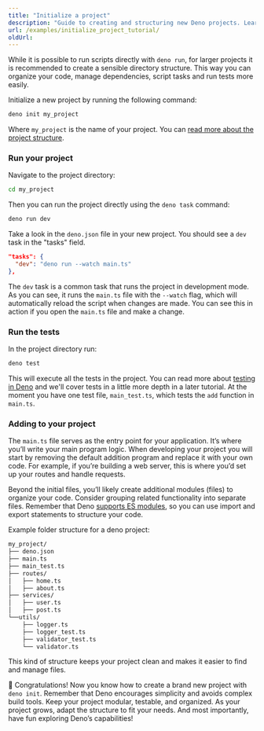 ```yaml
---
title: "Initialize a project"
description: "Guide to creating and structuring new Deno projects. Learn about starting a new project, task configuration, dependency management, and best practices for growing applications."
url: /examples/initialize_project_tutorial/
oldUrl:
---
```


While it is possible to run scripts directly with `deno run`, for larger
projects it is recommended to create a sensible directory structure. This way
you can organize your code, manage dependencies, script tasks and run tests more
easily.

Initialize a new project by running the following command:

```sh
deno init my_project
```

Where `my_project` is the name of your project. You can
[read more about the project structure](/runtime/getting_started/first_project/).

### Run your project

Navigate to the project directory:

```sh
cd my_project
```

Then you can run the project directly using the `deno task` command:

```sh
deno run dev
```

Take a look in the `deno.json` file in your new project. You should see a `dev`
task in the "tasks" field.

```json title="deno.json"
"tasks": {
  "dev": "deno run --watch main.ts"
},
```

The `dev` task is a common task that runs the project in development mode. As
you can see, it runs the `main.ts` file with the `--watch` flag, which will
automatically reload the script when changes are made. You can see this in
action if you open the `main.ts` file and make a change.

### Run the tests

In the project directory run:

```sh
deno test
```

This will execute all the tests in the project. You can read more about
[testing in Deno](/runtime/fundamentals/testing/) and we'll cover tests in a
little more depth in a later tutorial. At the moment you have one test file,
`main_test.ts`, which tests the `add` function in `main.ts`.

### Adding to your project

The `main.ts` file serves as the entry point for your application. It’s where
you’ll write your main program logic. When developing your project you will
start by removing the default addition program and replace it with your own
code. For example, if you’re building a web server, this is where you’d set up
your routes and handle requests.

Beyond the initial files, you’ll likely create additional modules (files) to
organize your code. Consider grouping related functionality into separate files.
Remember that Deno [supports ES modules](/runtime/fundamentals/modules/), so you
can use import and export statements to structure your code.

Example folder structure for a deno project:

```sh
my_project/
├── deno.json
├── main.ts
├── main_test.ts
├── routes/
│   ├── home.ts
│   ├── about.ts
├── services/
│   ├── user.ts
│   ├── post.ts
└──utils/
    ├── logger.ts
    ├── logger_test.ts
    ├── validator_test.ts
    └── validator.ts
```

This kind of structure keeps your project clean and makes it easier to find and
manage files.

🦕 Congratulations! Now you know how to create a brand new project with
`deno init`. Remember that Deno encourages simplicity and avoids complex build
tools. Keep your project modular, testable, and organized. As your project
grows, adapt the structure to fit your needs. And most importantly, have fun
exploring Deno’s capabilities!
